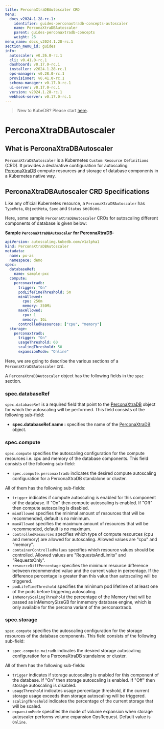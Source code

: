 ```yaml
---
title: PerconaXtraDBAutoscaler CRD
menu:
  docs_v2024.1.28-rc.1:
    identifier: guides-perconaxtradb-concepts-autoscaler
    name: PerconaXtraDBAutoscaler
    parent: guides-perconaxtradb-concepts
    weight: 26
menu_name: docs_v2024.1.28-rc.1
section_menu_id: guides
info:
  autoscaler: v0.26.0-rc.1
  cli: v0.41.0-rc.1
  dashboard: v0.17.0-rc.1
  installer: v2024.1.28-rc.1
  ops-manager: v0.28.0-rc.1
  provisioner: v0.41.0-rc.1
  schema-manager: v0.17.0-rc.1
  ui-server: v0.17.0-rc.1
  version: v2024.1.28-rc.1
  webhook-server: v0.17.0-rc.1
---
```


> New to KubeDB? Please start [here](/docs/v2024.1.28-rc.1/README).

# PerconaXtraDBAutoscaler

## What is PerconaXtraDBAutoscaler

`PerconaXtraDBAutoscaler` is a Kubernetes `Custom Resource Definitions` (CRD). It provides a declarative configuration for autoscaling [PerconaXtraDB](https://docs.percona.com/percona-xtradb-cluster/8.0//) compute resources and storage of database components in a Kubernetes native way.

## PerconaXtraDBAutoscaler CRD Specifications

Like any official Kubernetes resource, a `PerconaXtraDBAutoscaler` has `TypeMeta`, `ObjectMeta`, `Spec` and `Status` sections.

Here, some sample `PerconaXtraDBAutoscaler` CROs for autoscaling different components of database is given below:

**Sample `PerconaXtraDBAutoscaler` for PerconaXtraDB:**

```yaml
apiVersion: autoscaling.kubedb.com/v1alpha1
kind: PerconaXtraDBAutoscaler
metadata:
  name: px-as
  namespace: demo
spec:
  databaseRef:
    name: sample-pxc
  compute:
    perconaxtradb:
      trigger: "On"
      podLifeTimeThreshold: 5m
      minAllowed:
        cpu: 250m
        memory: 350Mi
      maxAllowed:
        cpu: 1
        memory: 1Gi
      controlledResources: ["cpu", "memory"]
  storage:
    perconaxtradb:
      trigger: "On"
      usageThreshold: 60
      scalingThreshold: 50
      expansionMode: "Online"
```

Here, we are going to describe the various sections of a `PerconaXtraDBAutoscaler` crd.

A `PerconaXtraDBAutoscaler` object has the following fields in the `spec` section.

### spec.databaseRef

`spec.databaseRef` is a required field that point to the [PerconaXtraDB](/docs/v2024.1.28-rc.1/guides/percona-xtradb/concepts/perconaxtradb) object for which the autoscaling will be performed. This field consists of the following sub-field:

- **spec.databaseRef.name :** specifies the name of the [PerconaXtraDB](/docs/v2024.1.28-rc.1/guides/percona-xtradb/concepts/perconaxtradb) object.

### spec.compute

`spec.compute` specifies the autoscaling configuration for the compute resources i.e. cpu and memory of the database components. This field consists of the following sub-field:

- `spec.compute.perconaxtradb` indicates the desired compute autoscaling configuration for a PerconaXtraDB standalone or cluster.

All of them has the following sub-fields:

- `trigger` indicates if compute autoscaling is enabled for this component of the database. If "On" then compute autoscaling is enabled. If "Off" then compute autoscaling is disabled.
- `minAllowed` specifies the minimal amount of resources that will be recommended, default is no minimum.
- `maxAllowed` specifies the maximum amount of resources that will be recommended, default is no maximum.
- `controlledResources` specifies which type of compute resources (cpu and memory) are allowed for autoscaling. Allowed values are "cpu" and "memory".
- `containerControlledValues` specifies which resource values should be controlled. Allowed values are "RequestsAndLimits" and "RequestsOnly".
- `resourceDiffPercentage` specifies the minimum resource difference between recommended value and the current value in percentage. If the difference percentage is greater than this value than autoscaling will be triggered.
- `podLifeTimeThreshold` specifies the minimum pod lifetime of at least one of the pods before triggering autoscaling.
- `InMemoryScalingThreshold` the percentage of the Memory that will be passed as inMemorySizeGB for inmemory database engine, which is only available for the percona variant of the perconaxtradb.

### spec.storage

`spec.compute` specifies the autoscaling configuration for the storage resources of the database components. This field consists of the following sub-field:

- `spec.compute.mairadb` indicates the desired storage autoscaling configuration for a PerconaXtraDB standalone or cluster.

All of them has the following sub-fields:

- `trigger` indicates if storage autoscaling is enabled for this component of the database. If "On" then storage autoscaling is enabled. If "Off" then storage autoscaling is disabled.
- `usageThreshold` indicates usage percentage threshold, if the current storage usage exceeds then storage autoscaling will be triggered.
- `scalingThreshold` indicates the percentage of the current storage that will be scaled.
- `expansionMode` specifies the mode of volume expansion when storage autoscaler performs volume expansion OpsRequest. Default value is `Online`.

